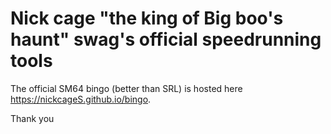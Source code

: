 # Nick cage "the king of Big boo's haunt" swag's official speedrunning tools

The official SM64 bingo (better than SRL) is hosted here https://nickcageS.github.io/bingo.



Thank you
